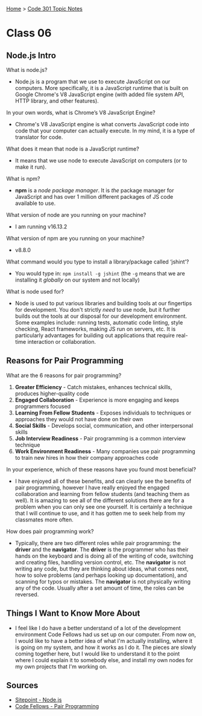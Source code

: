 [Home](README.md) > [Code 301 Topic Notes](301topicNotes.md)

# Class 06

## Node.js Intro

What is node.js?

- Node.js is a program that we use to execute JavaScript on our computers. More specifically, it is a JavaScript runtime that is built on  Google Chrome's V8 JavaScript engine (with added file system API, HTTP library, and other features).

In your own words, what is Chrome’s V8 JavaScript Engine?

- Chrome's V8 JavaScript engine is what converts JavaScript code into code that your computer can actually execute. In my mind, it is a type of translator for code.

What does it mean that node is a JavaScript runtime?

- It means that we use node to execute JavaScript on computers (or to make it run).

What is npm?

- **npm** is a *node package manager*. It is *the* package manager for JavaScript and has over 1 million different packages of JS code available to use.

What version of node are you running on your machine?

- I am running  v16.13.2

What version of npm are you running on your machine?

- v8.8.0

What command would you type to install a library/package called ‘jshint’?

- You would type in: `npm install -g jshint` (the `-g` means that we are installing it *globally* on our system and not locally)

What is node used for?

- Node is used to put various libraries and building tools at our fingertips for development. You don't strictly *need* to use node, but it further builds out the tools at our disposal for our development environment. Some examples include: running tests, automatic code linting, style checking, React frameworks, making JS run on servers, etc. It is particularly advantages for building out applications that require real-time interaction or collaboration.

## Reasons for Pair Programming

What are the 6 reasons for pair programming?

1. **Greater Efficiency** - Catch mistakes, enhances technical skills, produces higher-quality code
2. **Engaged Collaboration** - Experience is more engaging and keeps programmers focused
3. **Learning From Fellow Students** - Exposes individuals to techniques or approaches they would not have done on their own
4. **Social Skills** - Develops social, communication, and other interpersonal skills
5. **Job Interview Readiness** - Pair programming is a common interview technique
6. **Work Environment Readiness** - Many companies use pair programming to train new hires in how their company approaches code

In your experience, which of these reasons have you found most beneficial?

- I have enjoyed all of these benefits, and can clearly see the benefits of pair programming, however I have really enjoyed the engaged collaboration and learning from fellow students (and teaching them as well). It is amazing to see all of the different solutions there are for a problem when you can only see one yourself. It is certainly a technique that I will continue to use, and it has gotten me to seek help from my classmates more often.

How does pair programming work?

- Typically, there are two different roles while pair programming: the **driver** and the **navigator**. The **driver** is the programmer who has their hands on the keyboard and is doing all of the writing of code, switching and creating files, handling version control, etc. The **navigator** is not writing any code, but they are thinking about ideas, what comes next, how to solve problems (and perhaps looking up documentation), and scanning for typos or mistakes. The **navigator** is not physically writing any of the code. Usually after a set amount of time, the roles can be reversed.

## Things I Want to Know More About

- I feel like I do have a better understand of a lot of the development environment Code Fellows had us set up on our computer. From now on, I would like to have a better idea of what I'm actually installing, where it is going on my system, and how it works as I do it. The pieces are slowly coming together here, but I would like to understand it to the point where I could explain it to somebody else, and install my own nodes for my own projects that I'm working on.

## Sources

- [Sitepoint - Node.js](https://www.sitepoint.com/an-introduction-to-node-js/)
- [Code Fellows - Pair Programming](https://www.codefellows.org/blog/6-reasons-for-pair-programming/)
